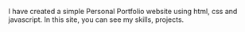 I have created a simple Personal Portfolio website using html, css and javascript. In this site, you can see my skills, projects.
